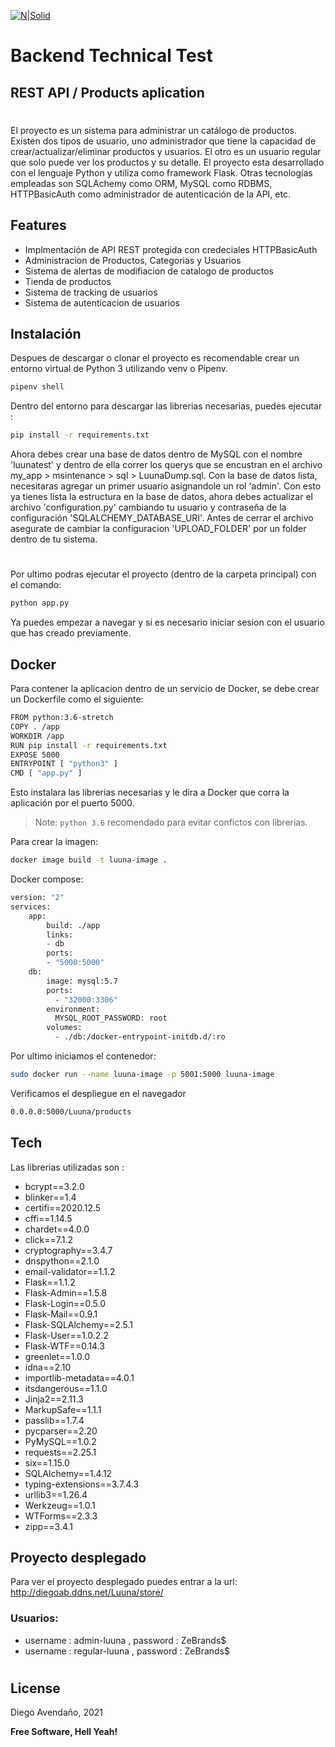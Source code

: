 
[![N|Solid](https://www.eluniversal.com.mx/descuentos/static/shop/32021/logo/Luuna_Cupon.jpg)]()
# Backend Technical Test    
## REST API / Products aplication

#
El proyecto es un sistema para administrar un catálogo de productos. Existen dos tipos de usuario, uno administrador que tiene la capacidad de crear/actualizar/eliminar productos y usuarios. El otro es un usuario regular que solo puede ver los productos y su detalle.
El proyecto esta desarrollado con el lenguaje Python y utiliza como framework Flask. Otras tecnologías empleadas son SQLAchemy como ORM, MySQL como RDBMS, HTTPBasicAuth como administrador de autenticación de la API, etc.

## Features

- Implmentación de API REST protegida con credeciales HTTPBasicAuth
- Administracion de Productos, Categorias y Usuarios
- Sistema de alertas de modifiacion de catalogo de productos
- Tienda de productos
- Sistema de tracking de usuarios
- Sistema de autenticacion de usuarios



## Instalación
Despues de descargar o clonar el proyecto es recomendable crear un entorno virtual de Python 3 utilizando venv o Pipenv.
```sh
pipenv shell
```
Dentro del entorno para descargar las librerias necesarias, puedes ejecutar :

```sh
pip install -r requirements.txt
```
Ahora debes crear una base de datos dentro de MySQL con el nombre 'luunatest' y dentro de ella correr los querys que se encustran en el archivo my_app > msintenance > sql > LuunaDump.sql.
Con la base de datos lista, necesitaras agregar un primer usuario asignandole un rol 'admin'.
Con esto ya tienes lista la estructura en la base de datos, ahora debes actualizar el archivo 'configuration.py' cambiando tu usuario y contraseña de la configuración 'SQLALCHEMY_DATABASE_URI'. Antes de cerrar el archivo asegurate de cambiar la configuracion 'UPLOAD_FOLDER' por un folder dentro de tu sistema.
#
Por ultimo podras ejecutar el proyecto (dentro de la carpeta principal) con el comando:
```sh
python app.py
```
Ya puedes empezar a navegar y si es necesario iniciar sesion con el usuario que has creado previamente.



## Docker

Para contener la aplicacion dentro de un servicio de Docker, se debe crear un Dockerfile como el siguiente:

```sh
FROM python:3.6-stretch
COPY . /app
WORKDIR /app
RUN pip install -r requirements.txt
EXPOSE 5000
ENTRYPOINT [ "python3" ]
CMD [ "app.py" ]
```

Esto instalara las librerias necesarias y le dira a Docker que corra la aplicación por el puerto 5000.
> Note: `python 3.6` recomendado para evitar confictos con librerias.

Para crear la imagen:
```sh
docker image build -t luuna-image .
```
Docker compose:
```sh
version: "2"
services:
    app:
        build: ./app
        links:
        - db
        ports:
        - "5000:5000"
    db:
        image: mysql:5.7
        ports:
          - "32000:3306"
        environment:
          MYSQL_ROOT_PASSWORD: root
        volumes:
          - ./db:/docker-entrypoint-initdb.d/:ro
```
Por ultimo iniciamos el contenedor:
```sh
sudo docker run --name luuna-image -p 5001:5000 luuna-image
```
Verificamos el despliegue en el navegador

```sh
0.0.0.0:5000/Luuna/products
```


## Tech

Las librerias utilizadas son :

- bcrypt==3.2.0
- blinker==1.4
- certifi==2020.12.5
- cffi==1.14.5
- chardet==4.0.0
- click==7.1.2
- cryptography==3.4.7
- dnspython==2.1.0
- email-validator==1.1.2
- Flask==1.1.2
- Flask-Admin==1.5.8
- Flask-Login==0.5.0
- Flask-Mail==0.9.1
- Flask-SQLAlchemy==2.5.1
- Flask-User==1.0.2.2
- Flask-WTF==0.14.3
- greenlet==1.0.0
- idna==2.10
- importlib-metadata==4.0.1
- itsdangerous==1.1.0
- Jinja2==2.11.3
- MarkupSafe==1.1.1
- passlib==1.7.4
- pycparser==2.20
- PyMySQL==1.0.2
- requests==2.25.1
- six==1.15.0
- SQLAlchemy==1.4.12
- typing-extensions==3.7.4.3
- urllib3==1.26.4
- Werkzeug==1.0.1
- WTForms==2.3.3
- zipp==3.4.1


## Proyecto desplegado
Para ver el proyecto desplegado puedes entrar a la url: http://diegoab.ddns.net/Luuna/store/
### Usuarios:
- username : admin-luuna , password : ZeBrands$
- username : regular-luuna , password : ZeBrands$


#
## License

Diego Avendaño, 2021

**Free Software, Hell Yeah!**
